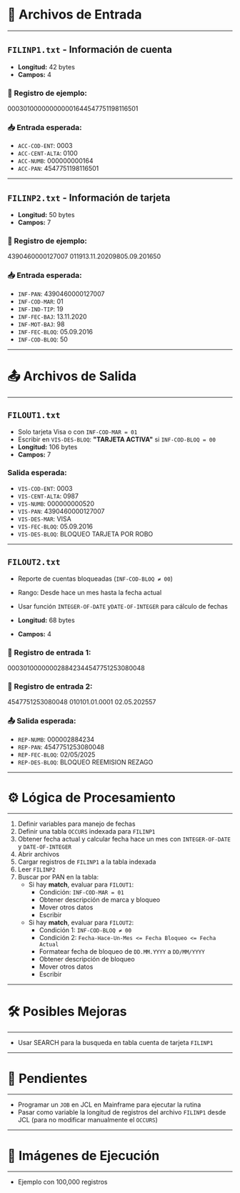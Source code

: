# 📂 Archivos de Entrada

---

## `FILINP1.txt` - Información de cuenta

- **Longitud:** 42 bytes  
- **Campos:** 4

### 🧾 Registro de ejemplo:
000301000000000001644547751198116501
### 📥 Entrada esperada:
- `ACC-COD-ENT`: 0003  
- `ACC-CENT-ALTA`: 0100  
- `ACC-NUMB`: 000000000164  
- `ACC-PAN`: 4547751198116501  

---

## `FILINP2.txt` - Información de tarjeta

- **Longitud:** 50 bytes  
- **Campos:** 7

### 🧾 Registro de ejemplo:
4390460000127007      011913.11.20209805.09.201650

### 📥 Entrada esperada:
- `INF-PAN`: 4390460000127007  
- `INF-COD-MAR`: 01  
- `INF-IND-TIP`: 19  
- `INF-FEC-BAJ`: 13.11.2020  
- `INF-MOT-BAJ`: 98  
- `INF-FEC-BLOQ`: 05.09.2016  
- `INF-COD-BLOQ`: 50  

---

# 📤 Archivos de Salida

---
## `FILOUT1.txt`

- Solo tarjeta Visa o con `INF-COD-MAR = 01`
- Escribir en `VIS-DES-BLOQ`: **"TARJETA ACTIVA"** si `INF-COD-BLOQ = 00`
- **Longitud:** 106 bytes  
- **Campos:** 7

### Salida esperada:
- `VIS-COD-ENT`: 0003  
- `VIS-CENT-ALTA`: 0987  
- `VIS-NUMB`: 000000000520  
- `VIS-PAN`: 4390460000127007  
- `VIS-DES-MAR`: VISA  
- `VIS-FEC-BLOQ`: 05.09.2016  
- `VIS-DES-BLOQ`: BLOQUEO TARJETA POR ROBO  

---

## `FILOUT2.txt`

- Reporte de cuentas bloqueadas (`INF-COD-BLOQ ≠ 00`)  
- Rango: Desde hace un mes hasta la fecha actual  
- Usar función `INTEGER-OF-DATE` y`DATE-OF-INTEGER` para cálculo de fechas  

- **Longitud:** 68 bytes  
- **Campos:** 4

### 🧾 Registro de entrada 1:
000301000000028842344547751253080048

### 🧾 Registro de entrada 2:
4547751253080048      010101.01.0001  02.05.202557

### 📤 Salida esperada:
- `REP-NUMB`: 000002884234  
- `REP-PAN`: 4547751253080048  
- `REP-FEC-BLOQ`: 02/05/2025  
- `REP-DES-BLOQ`: BLOQUEO REEMISION REZAGO  

---

# ⚙️ Lógica de Procesamiento

---
1. Definir variables para manejo de fechas  
2. Definir una tabla `OCCURS` indexada para `FILINP1`  
3. Obtener fecha actual y calcular fecha hace un mes con `INTEGER-OF-DATE` y `DATE-OF-INTEGER`  
4. Abrir archivos  
5. Cargar registros de `FILINP1` a la tabla indexada  
6. Leer `FILINP2`  
7. Buscar por PAN en la tabla:
   - Si hay **match**, evaluar para `FILOUT1`:
     - Condición: `INF-COD-MAR = 01`
     - Obtener descripción de marca y bloqueo
     - Mover otros datos
     - Escribir
   - Si hay **match**, evaluar para `FILOUT2`:
     - Condición 1: `INF-COD-BLOQ ≠ 00`
     - Condición 2: `Fecha-Hace-Un-Mes <= Fecha Bloqueo <= Fecha Actual`
     - Formatear fecha de bloqueo de `DD.MM.YYYY` a `DD/MM/YYYY`
     - Obtener descripción de bloqueo
     - Mover otros datos
     - Escribir

---

# 🛠️ Posibles Mejoras

---

- Usar SEARCH para la busqueda en tabla cuenta de tarjeta `FILINP1`
---

# 📝 Pendientes

---

- Programar un `JOB` en JCL en Mainframe para ejecutar la rutina  
- Pasar como variable la longitud de registros del archivo `FILINP1` desde JCL (para no modificar manualmente el `OCCURS`)

---

# 📸 Imágenes de Ejecución

---

- Ejemplo con 100,000 registros